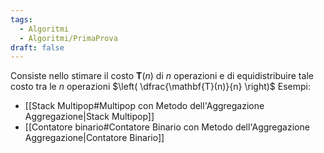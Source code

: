 ```yaml
---
tags:
  - Algoritmi
  - Algoritmi/PrimaProva
draft: false
---
```

Consiste nello stimare il costo $\mathbf{T}(n)$ di $n$ operazioni e di equidistribuire tale costo tra le $n$ operazioni $\left( \dfrac{\mathbf{T}(n)}{n} \right)$
Esempi:
- [[Stack Multipop#Multipop con Metodo dell'Aggregazione Aggregazione|Stack Multipop]]
- [[Contatore binario#Contatore Binario con Metodo dell'Aggregazione Aggregazione|Contatore Binario]]



